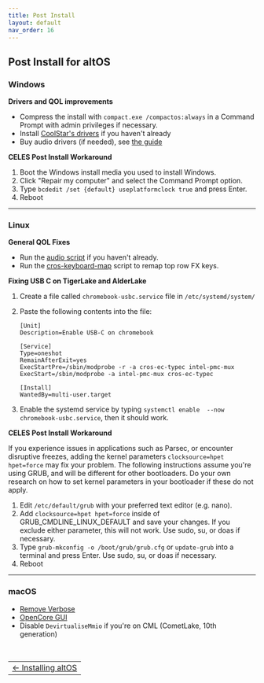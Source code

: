 ```yaml
---
title: Post Install 
layout: default
nav_order: 16
---
```


## Post Install for altOS


### Windows

**Drivers and QOL improvements**
* Compress the install with `compact.exe /compactos:always` in a Command Prompt with admin privileges if necessary.
* Install [CoolStar's drivers](https://coolstar.org/chromebook/windows-install.html) if you haven't already
* Buy audio drivers (if needed), see [the guide](csdriver.html) 

**CELES Post Install Workaround**

1. Boot the Windows install media you used to install Windows.
2. Click "Repair my computer" and select the Command Prompt option.
3. Type `bcdedit /set {default} useplatformclock true` and press Enter.
4. Reboot

-----------------------


### Linux

**General QOL Fixes**

* Run the [audio script](https://github.com/WeirdTreeThing/chromebook-linux-audio) if you haven't already.
* Run the [cros-keyboard-map](https://github.com/WeirdTreeThing/cros-keyboard-map) script to remap top row FX keys.
 
**Fixing USB C on TigerLake and AlderLake**
1. Create a file called `chromebook-usbc.service` file in `/etc/systemd/system/`
2. Paste the following contents into the file:

    ```
   [Unit]
   Description=Enable USB-C on chromebook
   
   [Service]
   Type=oneshot
   RemainAfterExit=yes
   ExecStartPre=/sbin/modprobe -r -a cros-ec-typec intel-pmc-mux
   ExecStart=/sbin/modprobe -a intel-pmc-mux cros-ec-typec
   
   [Install]
   WantedBy=multi-user.target
   ```
3. Enable the systemd service by typing `systemctl enable  --now chromebook-usbc.service`, then it should work.

**CELES Post Install Workaround**

If you experience issues in applications such as Parsec, or encounter disruptive freezes, adding the kernel parameters `clocksource=hpet hpet=force` may fix your problem. The following instructions assume you're using GRUB, and will be different for other bootloaders. Do your own research on how to set kernel parameters in your bootloader if these do not apply.
1. Edit `/etc/default/grub` with your preferred text editor (e.g. nano).
2. Add `clocksource=hpet hpet=force` inside of GRUB_CMDLINE_LINUX_DEFAULT and save your changes. If you exclude either parameter, this will not work. Use sudo, su, or doas if necessary.
3. Type `grub-mkconfig -o /boot/grub/grub.cfg` or `update-grub` into a terminal and press Enter. Use sudo, su, or doas if necessary.
4. Reboot

-----------------------


### macOS 
* [Remove Verbose](https://dortania.github.io/OpenCore-Post-Install/cosmetic/verbose.html#macos-decluttering)
* [OpenCore GUI](https://dortania.github.io/OpenCore-Post-Install/cosmetic/gui.html#setting-up-opencore-s-gui)
* Disable `DevirtualiseMmio` if you're on CML (CometLake, 10th generation)


<br>
<table>
<tr>
<td class="navtable-l">
<a href="altos.html">← Installing altOS</a> 
</td>
</tr>
</table>
